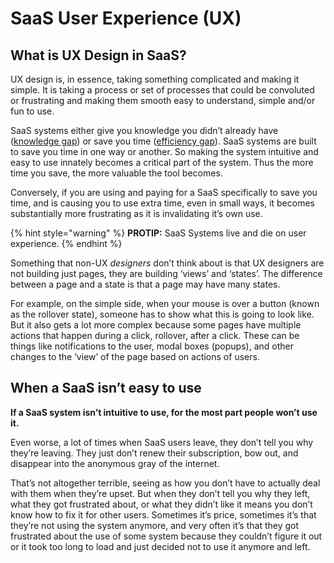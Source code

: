 # SaaS User Experience \(UX\)

## What is UX Design in SaaS?

UX design is, in essence, taking something complicated and making it simple. It is taking a process or set of processes that could be convoluted or frustrating and making them smooth easy to understand, simple and/or fun to use. 

SaaS systems either give you knowledge you didn’t already have \([knowledge gap](../../the-business-of-saas/the-business-of-saas.md#what-does-a-saas-do)\) or save you time \([efficiency gap](../../the-business-of-saas/the-business-of-saas.md#what-does-a-saas-do)\). SaaS systems are built to save you time in one way or another. So making the system intuitive and easy to use innately becomes a critical part of the system. Thus the more time you save, the more valuable the tool becomes. 

Conversely, if you are using and paying for a SaaS specifically to save you time, and is causing you to use extra time, even in small ways, it becomes substantially more frustrating as it is invalidating it’s own use.

{% hint style="warning" %}
**PROTIP:** SaaS Systems live and die on user experience. 
{% endhint %}

Something that non-UX _designers_ don’t think about is that UX designers are not building just pages, they are building ‘views’ and ‘states’. The difference between a page and a state is that a page may have many states. 

For example, on the simple side, when your mouse is over a button \(known as the rollover state\), someone has to show what this is going to look like. But it also gets a lot more complex because some pages have multiple actions that happen during a click, rollover, after a click. These can be things like notifications to the user, modal boxes \(popups\), and other changes to the ‘view’ of the page based on actions of users. 

## When a SaaS isn’t easy to use

**If a SaaS system isn’t intuitive to use, for the most part people won’t use it.** 

Even worse, a lot of times when SaaS users leave, they don’t tell you why they’re leaving. They just don’t renew their subscription, bow out, and disappear into the anonymous gray of the internet. 

That’s not altogether terrible, seeing as how you don’t have to actually deal with them when they’re upset. But when they don’t tell you why they left, what they got frustrated about, or what they didn’t like it means you don’t know how to fix it for other users. Sometimes it’s price, sometimes it’s that they’re not using the system anymore, and very often it’s that they got frustrated about the use of some system because they couldn’t figure it out or it took too long to load and just decided not to use it anymore and left.



